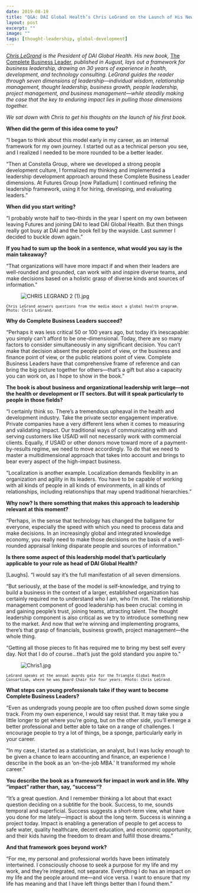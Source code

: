 ```yaml
---
date: 2019-08-19
title: "Q&A: DAI Global Health’s Chris LeGrand on the Launch of His New Book"
layout: post
excerpt: ""
image: ""
tags: [thought-leadership, global-development]
---
```

<p><em><a href="https://www.dai.com/who-we-are/leadership/christopher-legrand">Chris LeGrand</a> is the President of DAI Global Health. His new book,</em> <a href="https://www.amazon.com/gp/product/1733224602?pf_rd_p=183f5289-9dc0-416f-942e-e8f213ef368b&amp;pf_rd_r=Q8GEJPV280Q2J0WHG44G">The Complete Business Leader</a>, <em>published in August, lays out a framework for business leadership, drawing on 30 years of experience in health, development, and technology consulting. LeGrand guides the reader through seven dimensions of leadership—individual wisdom, relationship management, thought leadership, business growth, people leadership, project management, and business management—while steadily making the case that the key to enduring impact lies in pulling those dimensions together.</em></p><p><em>We sat down with Chris to get his thoughts on the launch of his first book.</em></p><p><strong>When did the germ of this idea come to you?</strong></p><p>“I began to think about this model early in my career, as an internal framework for my own journey. I started out as a technical person you see, and I realized I needed to be more rounded to be a better leader.</p><p>“Then at Constella Group, where we developed a strong people development culture, I formalized my thinking and implemented a leadership development approach around these Complete Business Leader dimensions. At Futures Group [now Palladium] I continued refining the leadership framework, using it for hiring, developing, and evaluating leaders.”</p><p><strong>When did you start writing?</strong></p><p>“I probably wrote half to two-thirds in the year I spent on my own between leaving Futures and joining DAI to lead DAI Global Health. But then things really got busy at DAI and the book fell by the wayside. Last summer I decided to buckle down again.”</p><p><strong>If you had to sum up the book in a sentence, what would you say is the main takeaway?</strong></p><p>“That organizations will have more impact if and when their leaders are well-rounded and grounded, can work with and inspire diverse teams, and make decisions based on a holistic grasp of diverse kinds and sources of information.”</p><figure class="kg-card kg-image-card"><img src="https://pubs.ghost.io/uploads/CHRIS%20LEGRAND%202%20(1).jpg" class="kg-image" alt="CHRIS LEGRAND 2 (1).jpg" loading="lazy"></figure><p><code><code>Chris LeGrand answers questions from the media about a global health program. Photo: Chris LeGrand.</code></code></p><p><strong>Why do Complete Business Leaders succeed?</strong></p><p>“Perhaps it was less critical 50 or 100 years ago, but today it’s inescapable: you simply can’t afford to be one-dimensional. Today, there are so many factors to consider simultaneously in any significant decision. You can’t make that decision absent the people point of view, or the business and finance point of view, or the public relations point of view. Complete Business Leaders have that comprehensive frame of reference and can bring the big picture together for others—that’s a gift but also a capacity you can work on, as I hope to show in the book.”</p><p><strong>The book is about business and organizational leadership writ large—not the health or development or IT sectors. But will it speak particularly to people in those fields?</strong></p><p>“I certainly think so. There’s a tremendous upheaval in the health and development industry. Take the private sector engagement imperative. Private companies have a very different lens when it comes to measuring and validating impact. Our traditional ways of communicating with and serving customers like USAID will not necessarily work with commercial clients. Equally, if USAID or other donors move toward more of a payment-by-results regime, we need to move accordingly. To do that we need to master a multidimensional approach that takes into account and brings to bear every aspect of the high-impact business.</p><p>“Localization is another example. Localization demands flexibility in an organization and agility in its leaders. You have to be capable of working with all kinds of people in all kinds of environments, in all kinds of relationships, including relationships that may upend traditional hierarchies.”</p><p><strong>Why now? Is there something that makes this approach to leadership relevant at this moment?</strong></p><p>“Perhaps, in the sense that technology has changed the ballgame for everyone, especially the speed with which you need to process data and make decisions. In an increasingly global and integrated knowledge economy, you really need to make those decisions on the basis of a well-rounded appraisal linking disparate people and sources of information.”</p><p><strong>Is there some aspect of this leadership model that’s particularly applicable to your role as head of DAI Global Health?</strong></p><p>[Laughs]. “I would say it’s the full manifestation of all seven dimensions.</p><p>“But seriously, at the base of the model is self-knowledge, and trying to build a business in the context of a larger, established organization has certainly required me to understand who I am, who I’m not. The relationship management component of good leadership has been crucial: coming in and gaining people’s trust, joining teams, attracting talent. The thought leadership component is also critical as we try to introduce something new to the market. And now that we’re winning and implementing programs, there’s that grasp of financials, business growth, project management—the whole thing.</p><p>“Getting all those pieces to fit has required me to bring my best self every day. Not that I do of course…that’s just the gold standard you aspire to.”</p><figure class="kg-card kg-image-card"><img src="https://pubs.ghost.io/uploads/Chris1.jpg" class="kg-image" alt="Chris1.jpg" loading="lazy"></figure><p><code><code>LeGrand speaks at the annual awards gala for the Triangle Global Health Consortium, where he was Board Chair for four years. Photo: Chris LeGrand.</code></code></p><p><strong>What steps can young professionals take if they want to become Complete Business Leaders?</strong></p><p>“Even as undergrads young people are too often pushed down some single track. From my own experience, I would say resist that. It may take you a little longer to get where you’re going, but on the other side, you’ll emerge a better professional and better able to take on a range of challenges. I encourage people to try a lot of things, be a sponge, particularly early in your career.</p><p>“In my case, I started as a statistician, an analyst, but I was lucky enough to be given a chance to learn accounting and finance, an experience I describe in the book as an ‘on-the-job MBA.’ It transformed my whole career.”</p><p><strong>You describe the book as a framework for impact in work and in life. Why “impact” rather than, say, “success”?</strong></p><p>“It’s a great question. And I remember thinking a lot about that exact question deciding on a subtitle for the book. Success, to me, sounds temporal and superficial. Success suggests a short-term view, what have you done for me lately—impact is about the long term. Success is winning a project today. Impact is enabling a generation of people to get access to safe water, quality healthcare, decent education, and economic opportunity, and their kids having the freedom to dream and fulfill those dreams.”</p><p><strong>And that framework goes beyond work?</strong></p><p>“For me, my personal and professional worlds have been intimately intertwined. I consciously choose to seek a purpose for my life and my work, and they’re integrated, not separate. Everything I do has an impact on my life and the people around me—and vice versa. I want to ensure that my life has meaning and that I have left things better than I found them.”</p>
  